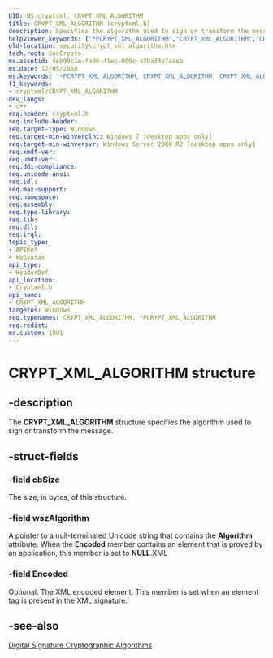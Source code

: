 ```yaml
---
UID: NS:cryptxml._CRYPT_XML_ALGORITHM
title: CRYPT_XML_ALGORITHM (cryptxml.h)
description: Specifies the algorithm used to sign or transform the message.helpviewer_keywords: ["*PCRYPT_XML_ALGORITHM","CRYPT_XML_ALGORITHM","CRYPT_XML_ALGORITHM structure [Security]","PCRYPT_XML_ALGORITHM","PCRYPT_XML_ALGORITHM structure pointer [Security]","cryptxml/CRYPT_XML_ALGORITHM","cryptxml/PCRYPT_XML_ALGORITHM","security.crypt_xml_algorithm"]
old-location: security\crypt_xml_algorithm.htm
tech.root: SecCrypto
ms.assetid: 4eb99c1e-fa06-41ec-906c-a3ba34e7aaeb
ms.date: 12/05/2018
ms.keywords: '*PCRYPT_XML_ALGORITHM, CRYPT_XML_ALGORITHM, CRYPT_XML_ALGORITHM structure [Security], PCRYPT_XML_ALGORITHM, PCRYPT_XML_ALGORITHM structure pointer [Security], cryptxml/CRYPT_XML_ALGORITHM, cryptxml/PCRYPT_XML_ALGORITHM, security.crypt_xml_algorithm'
f1_keywords:
- cryptxml/CRYPT_XML_ALGORITHM
dev_langs:
- c++
req.header: cryptxml.h
req.include-header: 
req.target-type: Windows
req.target-min-winverclnt: Windows 7 [desktop apps only]
req.target-min-winversvr: Windows Server 2008 R2 [desktop apps only]
req.kmdf-ver: 
req.umdf-ver: 
req.ddi-compliance: 
req.unicode-ansi: 
req.idl: 
req.max-support: 
req.namespace: 
req.assembly: 
req.type-library: 
req.lib: 
req.dll: 
req.irql: 
topic_type:
- APIRef
- kbSyntax
api_type:
- HeaderDef
api_location:
- Cryptxml.h
api_name:
- CRYPT_XML_ALGORITHM
targetos: Windows
req.typenames: CRYPT_XML_ALGORITHM, *PCRYPT_XML_ALGORITHM
req.redist: 
ms.custom: 19H1
---
```


# CRYPT_XML_ALGORITHM structure


## -description


The <b>CRYPT_XML_ALGORITHM</b> structure specifies the algorithm used to sign or transform the message.


## -struct-fields




### -field cbSize

The size, in bytes, of this structure.


### -field wszAlgorithm

A pointer to a null-terminated Unicode string that contains the <b>Algorithm</b> attribute. 
    When the <b>Encoded</b> member contains an element that is proved by an application, this member is set to <b>NULL</b>.XML 


### -field Encoded

Optional.  The XML encoded element. 
    This member  is set when an element tag is present in the XML signature.


## -see-also




<b></b>



<a href="https://docs.microsoft.com/windows/desktop/SecCrypto/xml-digital-signature-cryptographic-algorithms">Digital Signature Cryptographic Algorithms</a>
 

 

